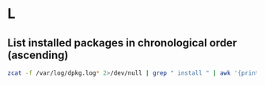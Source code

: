# L

## List installed packages in chronological order (ascending)

```bash
zcat -f /var/log/dpkg.log* 2>/dev/null | grep " install " | awk '{print $1, $2, $4}' | sort
```
